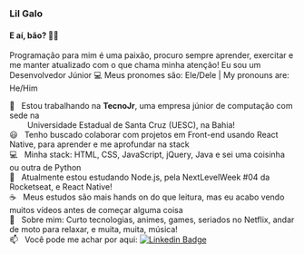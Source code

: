 <!--
**lilgalo/lilgalo** is a ✨ _special_ ✨ repository because its `README.md` (this file) appears on your GitHub profile.

Here are some ideas to get you started:

- 🔭 I’m currently working on ...
- 🌱 I’m currently learning ...
- 👯 I’m looking to collaborate on ...
- 🤔 I’m looking for help with ...
- 💬 Ask me about ...
- 📫 How to reach me: ...
- 😄 Pronouns: ...
- ⚡ Fun fact: ...
-->


### Lil Galo

#### E aí, bão? 👋🏻
Programação para mim é uma paixão, procuro sempre aprender, exercitar e me manter atualizado com o que chama minha atenção!
Eu sou um Desenvolvedor Júnior :computer:
Meus pronomes são: Ele/Dele | My pronouns are: He/Him

 :blue_heart: &nbsp; Estou trabalhando na **TecnoJr**, uma empresa júnior de computação com sede na
 <br/> &nbsp; &nbsp; &nbsp; &nbsp; Universidade Estadual de Santa Cruz (UESC), na Bahia!
 <br/> :smiley: &nbsp; Tenho buscado colaborar com projetos em Front-end usando React Native, para aprender e me aprofundar na stack
 <br/> :computer: &nbsp; Minha stack: HTML, CSS, JavaScript, jQuery, Java e sei uma coisinha ou outra de Python 
 <br/> 🌱 &nbsp; Atualmente estou estudando Node.js, pela NextLevelWeek #04 da Rocketseat, e React Native!
 <br/> :coffee: &nbsp; Meus estudos são mais hands on do que leitura, mas eu acabo vendo muitos vídeos antes de começar alguma coisa
 <br/> 💬  &nbsp; Sobre mim: Curto tecnologias, animes, games, seriados no Netflix, andar de moto para relaxar, e muita, muita, música!
 <br/> 📫 &nbsp; Você pode me achar por aqui: [![Linkedin Badge](https://img.shields.io/badge/-LilGalo-blue?style=flat-square&logo=Linkedin&logoColor=white&link=https://www.linkedin.com/in/lilgalo/)](https://www.linkedin.com/in/lilgalo/)
